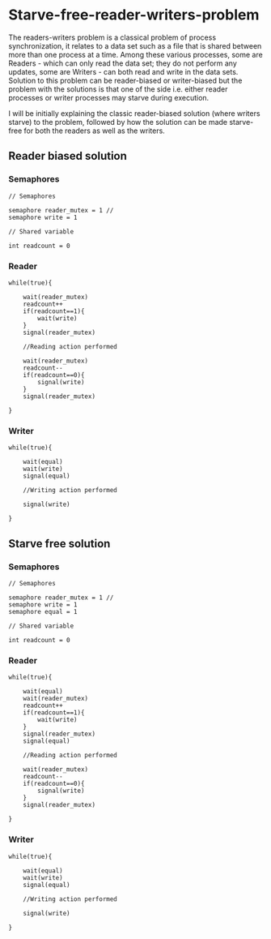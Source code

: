 # Starve-free-reader-writers-problem

The readers-writers problem is a classical problem of process synchronization, it relates to a data set such as a file that is shared between more than one process at a time. Among these various processes, some are Readers - which can only read the data set; they do not perform any updates, some are Writers - can both read and write in the data sets. Solution to this problem can be reader-biased or writer-biased but the problem with the solutions is that one of the side i.e. either reader processes or writer processes may starve during execution.

I will be initially explaining the classic reader-biased solution (where writers starve) to the problem, followed by how the solution can be made starve-free for both the readers as well as the writers.

## Reader biased solution

### Semaphores
```
// Semaphores

semaphore reader_mutex = 1 //
semaphore write = 1 

// Shared variable

int readcount = 0
```
### Reader
```
while(true){

    wait(reader_mutex)
    readcount++
    if(readcount==1){
        wait(write)
    }
    signal(reader_mutex)

    //Reading action performed

    wait(reader_mutex)
    readcount--
    if(readcount==0){
        signal(write)
    }
    signal(reader_mutex)

}
```
### Writer
```
while(true){

    wait(equal)
    wait(write)
    signal(equal)

    //Writing action performed

    signal(write)

}
```

## Starve free solution

### Semaphores
```
// Semaphores

semaphore reader_mutex = 1 //
semaphore write = 1 
semaphore equal = 1

// Shared variable

int readcount = 0
```

### Reader
```
while(true){

    wait(equal)
    wait(reader_mutex)
    readcount++
    if(readcount==1){
        wait(write)
    }
    signal(reader_mutex)
    signal(equal)

    //Reading action performed

    wait(reader_mutex)
    readcount--
    if(readcount==0){
        signal(write)
    }
    signal(reader_mutex)

}
```

### Writer
```
while(true){

    wait(equal)
    wait(write)
    signal(equal)

    //Writing action performed

    signal(write)

}
```